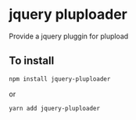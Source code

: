 jquery pluploader
=================

Provide a jquery pluggin for plupload

## To install
```bash
npm install jquery-pluploader
```
or
```
yarn add jquery-pluploader
```
